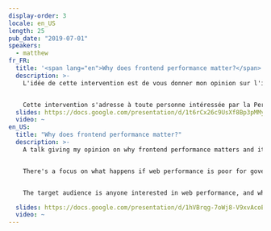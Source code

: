 ```yaml
---
display-order: 3
locale: en_US
length: 25
pub_date: "2019-07-01"
speakers:
  - matthew
fr_FR:
  title: '<span lang="en">Why does frontend performance matter?</span>'
  description: >-
    L'idée de cette intervention est de vous donner mon opinion sur l'importance de la Performance Web et son énorme impact sur les utilisateurs·ices de services gouvernementaux. Je me concentrerai sur le site Web du Gouvernement du Royaume-Uni ([GOV.UK](https://www.gov.uk/)). Je présenterai d'abord un historique du Service Numérique Gouvernemental et de [GOV.UK](https://www.gov.uk/) avant de m'intéresser à qui sont les utilisateurs·ices et les connexions / appareils qu'iels utilisent. L'accent sera mis sur ce qui se passe quand la performance web d'un site gouvernemental de ce type est médiocre et l'impact que cela peut avoir sur les personnes qui dépendent des services essentiels que ces sites proposent. Nous aborderons ce que nous avons fait, ce que nous faisons et de ce que nous planifions pour l'avenir en ce qui concerne la Performance Web, pour l'ensemble des sites du gouvernement.


    Cette intervention s'adresse à toute personne intéressée par la Performance Web, qui aimerait connaître le point de vue du Gouvernement à ce sujet. C'est un secteur où il n'y a pas de concurrence et où si un·e utilisateur·ice ne peut pas trouver rapidement et facilement l'information dont iel a besoin, il n'y a pas d'alternative.
  slides: https://docs.google.com/presentation/d/1t6rCx26c9UsXf8Bp3pMMy3f0iAEm3L885vgO_XnmtAg/edit#slide=id.g57858d1abe_0_0
  video: ~
en_US:
  title: "Why does frontend performance matter?"
  description: >-
    A talk giving my opinion on why frontend performance matters and it's huge impact on users from the perspective of government services. The talk focuses on the UK central government's website, [GOV.UK](https://www.gov.uk/). It contains details on the history of Government Digital Service and [GOV.UK](https://www.gov.uk/), who our users are and the devices that they use. 


    There's a focus on what happens if web performance is poor for government services and what this means for users who rely on them. It also covers what we've done in the past, are currently doing and our plans for the future of frontend web performance across government.


    The target audience is anyone interested in web performance, and who would like a government perspective on the subject. It's a sector where there is no competition. If a user can't find the information they need quickly and easily, there really are no alternative.

  slides: https://docs.google.com/presentation/d/1hVBrqg-7oWj8-V9xvAcoEMtmRsZefNySxEGW7fAkWzw/edit
  video: ~
---
```


